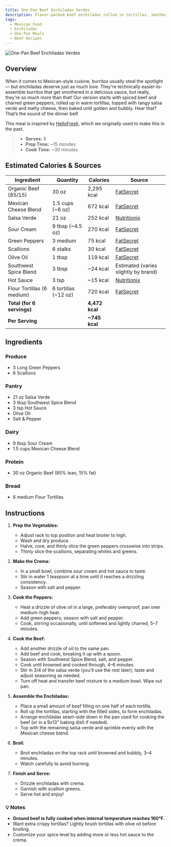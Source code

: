 ```yaml
---
title: One-Pan Beef Enchiladas Verdes
description: Flavor-packed beef enchiladas rolled in tortillas, smothered in salsa verde, topped with melty cheese, and baked to bubbly perfection — all in one pan.
tags:
  - Mexican Food
  - Enchiladas
  - One-Pan Meals
  - Beef Recipes
---
```


![One-Pan Beef Enchiladas Verdes](/img/hispanic/beef_enchiladas_verdes/cover.png)

## Overview

When it comes to Mexican-style cuisine, burritos usually steal the spotlight — but enchiladas deserve just as much love. They're technically easier-to-assemble burritos that get smothered in a delicious sauce, but really, they're so much more than that! Our version starts with spiced beef and charred green peppers, rolled up in warm tortillas, topped with tangy salsa verde and melty cheese, then baked until golden and bubbly. Hear that? That’s the sound of the dinner bell!

This meal is inspired by [HelloFresh], which we originally used to make this in the past.

> - **Serves:** 6
> - **Prep Time:** ~15 minutes
> - **Cook Time:** ~30 minutes

## Estimated Calories & Sources

| **Ingredient**               | **Quantity**      | **Calories**   | **Source**                                                                                                       |
| ----------------------------- | ----------------- | -------------- | ---------------------------------------------------------------------------------------------------------------- |
| Organic Beef (85/15)          | 30 oz             | 2,295 kcal     | [FatSecret](https://www.fatsecret.com/calories-nutrition/usda/ground-beef-85-lean-15-fat-cooked?portionid=51710) |
| Mexican Cheese Blend          | 1.5 cups (~6 oz)  | 672 kcal       | [FatSecret](https://www.fatsecret.com/calories-nutrition/generic/mexican-blend-cheese?portionid=330032)          |
| Salsa Verde                   | 21 oz             | 252 kcal       | [Nutritionix](https://www.nutritionix.com/food/salsa-verde)                                                      |
| Sour Cream                    | 9 tbsp (~4.5 oz)  | 270 kcal       | [FatSecret](https://www.fatsecret.com/calories-nutrition/usda/sour-cream?portionid=29597)                        |
| Green Peppers                  | 3 medium          | 75 kcal        | [FatSecret](https://www.fatsecret.com/calories-nutrition/generic/peppers-green?portionid=34202)                  |
| Scallions                     | 6 stalks          | 30 kcal        | [FatSecret](https://www.fatsecret.com/calories-nutrition/generic/scallions?portionid=30702)                      |
| Olive Oil                     | 1 tbsp            | 119 kcal       | [FatSecret](https://www.fatsecret.com/calories-nutrition/generic/olive-oil?portionid=29339)                      |
| Southwest Spice Blend         | 3 tbsp            | ~24 kcal       | Estimated (varies slightly by brand)                                                                             |
| Hot Sauce                     | 3 tsp             | ~15 kcal       | [Nutritionix](https://www.nutritionix.com/food/hot-sauce)                                                        |
| Flour Tortillas (6 medium)    | 6 tortillas (~12 oz) | 720 kcal    | [FatSecret](https://www.fatsecret.com/calories-nutrition/usda/flour-tortillas?portionid=33951)                   |
| **Total (for 6 servings)**    |                   | **4,472 kcal** |                                                                                                                  |
| **Per Serving**               |                   | **~745 kcal**  |                                                                                                                  |

## Ingredients

### Produce

- 3 Long Green Peppers
- 6 Scallions

### Pantry

- 21 oz Salsa Verde
- 3 tbsp Southwest Spice Blend
- 3 tsp Hot Sauce
- Olive Oil
- Salt & Pepper

### Dairy

- 9 tbsp Sour Cream
- 1.5 cups Mexican Cheese Blend

### Protein

- 30 oz Organic Beef (85% lean, 15% fat)

### Bread

- 6 medium Flour Tortillas

## Instructions

1. **Prep the Vegetables:**  
   - Adjust rack to top position and heat broiler to high.
   - Wash and dry produce.
   - Halve, core, and thinly slice the green peppers crosswise into strips.
   - Thinly slice the scallions, separating whites and greens.

2. **Make the Crema:**  
   - In a small bowl, combine sour cream and hot sauce to taste.
   - Stir in water 1 teaspoon at a time until it reaches a drizzling consistency.
   - Season with salt and pepper.

3. **Cook the Peppers:**  
   - Heat a drizzle of olive oil in a large, preferably ovenproof, pan over medium-high heat.
   - Add green peppers; season with salt and pepper.
   - Cook, stirring occasionally, until softened and lightly charred, 5–7 minutes.

4. **Cook the Beef:**  
   - Add another drizzle of oil to the same pan.
   - Add beef and cook, breaking it up with a spoon.
   - Season with Southwest Spice Blend, salt, and pepper.
   - Cook until browned and cooked through, 4–6 minutes.
   - Stir in 3/4 of the salsa verde (you’ll use the rest later); taste and adjust seasoning as needed.
   - Turn off heat and transfer beef mixture to a medium bowl. Wipe out pan.

5. **Assemble the Enchiladas:**  
   - Place a small amount of beef filling on one half of each tortilla.
   - Roll up the tortillas, starting with the filled sides, to form enchiladas.
   - Arrange enchiladas seam-side down in the pan used for cooking the beef (or in a 9x13" baking dish if needed).
   - Top with the remaining salsa verde and sprinkle evenly with the Mexican cheese blend.

6. **Broil:**  
   - Broil enchiladas on the top rack until browned and bubbly, 3–4 minutes.
   - Watch carefully to avoid burning.

7. **Finish and Serve:**  
   - Drizzle enchiladas with crema.
   - Garnish with scallion greens.
   - Serve hot and enjoy!

### 💡 Notes

- **Ground beef is fully cooked when internal temperature reaches 160°F.**
- Want extra crispy tortillas? Lightly brush tortillas with olive oil before broiling.
- Customize your spice level by adding more or less hot sauce to the crema.

<!-- Links -->
[HelloFresh]: https://www.hellofresh.com/recipes/one-pan-beef-enchiladas-verdes-646be3ba27c3a0018f11a303